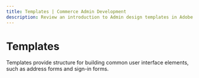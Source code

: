 ```yaml
---
title: Templates | Commerce Admin Development
description: Review an introduction to Admin design templates in Adobe Commerce and Magento Open Source.
---
```


# Templates

Templates provide structure for building common user interface elements, such as address forms and sign-in forms.
